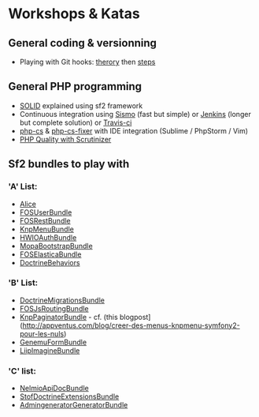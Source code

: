 # Workshops & Katas

## General coding & versionning

* Playing with Git hooks: [therory](http://appventus.com/blog/git-hooks-comment-sen-servir) then [steps](http://tech.zumba.com/2014/04/14/control-code-quality/)

## General PHP programming

* [SOLID](http://fr.wikipedia.org/wiki/SOLID_(informatique)) explained using sf2 framework
* Continuous integration using [Sismo](http://sismo.sensiolabs.org/) (fast but simple) or [Jenkins](http://jenkins-ci.org) (longer but complete solution) or [Travis-ci](https://travis-ci.org/)
* [php-cs](https://github.com/squizlabs/PHP_CodeSniffer) & [php-cs-fixer](https://github.com/fabpot/PHP-CS-Fixer) with IDE integration (Sublime / PhpStorm / Vim)
* [PHP Quality with Scrutinizer](http://scrutinizer-ci.com)

## Sf2 bundles to play with

### 'A' List:

* [Alice](https://github.com/nelmio/alice)
* [FOSUserBundle](http://knpbundles.com/FriendsOfSymfony/FOSUserBundle)
* [FOSRestBundle](http://knpbundles.com/FriendsOfSymfony/FOSRestBundle)
* [KnpMenuBundle](http://knpbundles.com/KnpLabs/KnpMenuBundle)
* [HWIOAuthBundle](http://knpbundles.com/hwi/HWIOAuthBundle)
* [MopaBootstrapBundle](http://knpbundles.com/phiamo/MopaBootstrapBundle)
* [FOSElasticaBundle](http://knpbundles.com/FriendsOfSymfony/FOSElasticaBundle)
* [DoctrineBehaviors](https://github.com/KnpLabs/DoctrineBehaviors)

### 'B' List:

* [DoctrineMigrationsBundle](https://github.com/doctrine/DoctrineMigrationsBundle)
* [FOSJsRoutingBundle](http://knpbundles.com/FriendsOfSymfony/FOSJsRoutingBundle)
* [KnpPaginatorBundle](http://knpbundles.com/KnpLabs/KnpPaginatorBundle) - cf. (this blogpost](http://appventus.com/blog/creer-des-menus-knpmenu-symfony2-pour-les-nuls)
* [GenemuFormBundle](http://knpbundles.com/genemu/GenemuFormBundle)
* [LiipImagineBundle](http://knpbundles.com/liip/LiipImagineBundle)

### 'C' list:

* [NelmioApiDocBundle](http://knpbundles.com/nelmio/NelmioApiDocBundle)
* [StofDoctrineExtensionsBundle](http://knpbundles.com/stof/StofDoctrineExtensionsBundle)
* [AdmingeneratorGeneratorBundle](http://knpbundles.com/symfony2admingenerator/AdmingeneratorGeneratorBundle)
